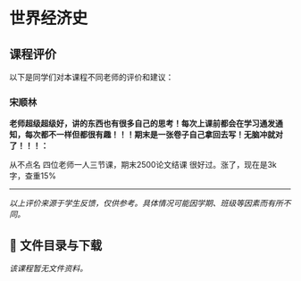 # 世界经济史

## 课程评价

以下是同学们对本课程不同老师的评价和建议：

### 宋顺林

**老师超级超级好，讲的东西也有很多自己的思考！每次上课前都会在学习通发通知，每次都不一样但都很有趣！！！期末是一张卷子自己拿回去写！无脑冲就对了！！！：**

从不点名 四位老师一人三节课，期末2500论文结课 很好过。涨了，现在是3k字，查重15%

---

*以上评价来源于学生反馈，仅供参考。具体情况可能因学期、班级等因素而有所不同。*
## 📄 文件目录与下载

_该课程暂无文件资料。_
